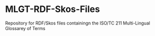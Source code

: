 # MLGT-RDF-Skos-Files
Repository for RDF/Skos files containingn the ISO/TC 211 Multi-Lingual Glossarey of Terms
